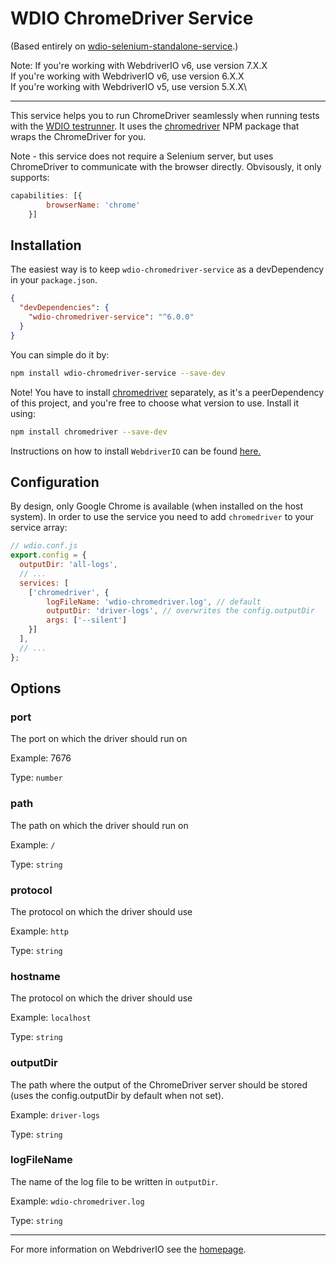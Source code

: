 WDIO ChromeDriver Service
================================

(Based entirely on [wdio-selenium-standalone-service](https://github.com/webdriverio/webdriverio/tree/master/packages/wdio-selenium-standalone-service).)

Note:
If you're working with WebdriverIO v6, use version 7.X.X\
If you're working with WebdriverIO v6, use version 6.X.X\
If you're working with WebdriverIO v5, use version 5.X.X\

----

This service helps you to run ChromeDriver seamlessly when running tests with the [WDIO testrunner](http://webdriver.io/guide/testrunner/gettingstarted.html). It uses the [chromedriver](https://www.npmjs.com/package/chromedriver) NPM package that wraps the ChromeDriver for you.

Note - this service does not require a Selenium server, but uses ChromeDriver to communicate with the browser directly.
Obvisously, it only supports:

```js
capabilities: [{
        browserName: 'chrome'
    }]
```

## Installation

The easiest way is to keep `wdio-chromedriver-service` as a devDependency in your `package.json`.

```json
{
  "devDependencies": {
    "wdio-chromedriver-service": "^6.0.0"
  }
}
```

You can simple do it by:

```bash
npm install wdio-chromedriver-service --save-dev
```

Note! You have to install [chromedriver](https://www.npmjs.com/package/chromedriver)  separately, as it's a peerDependency of this project, and you're free to choose what version to use. Install it using:

```bash
npm install chromedriver --save-dev
```

Instructions on how to install `WebdriverIO` can be found [here.](http://webdriver.io/guide/getstarted/install.html)

## Configuration

By design, only Google Chrome is available (when installed on the host system). In order to use the service you need to add `chromedriver` to your service array:

```js
// wdio.conf.js
export.config = {
  outputDir: 'all-logs',
  // ...
  services: [
    ['chromedriver', {
        logFileName: 'wdio-chromedriver.log', // default
        outputDir: 'driver-logs', // overwrites the config.outputDir
        args: ['--silent']
    }]
  ],
  // ...
};
```

## Options

### port
The port on which the driver should run on

Example: 7676

Type: `number`

### path
The path on which the driver should run on

Example:  `/`

Type: `string`

### protocol
The protocol on which the driver should use

Example:  `http`

Type: `string`

### hostname
The protocol on which the driver should use

Example:  `localhost`

Type: `string`

### outputDir
The path where the output of the ChromeDriver server should be stored (uses the config.outputDir by default when not set).

Example: `driver-logs`

Type: `string`

### logFileName
The name of the log file to be written in `outputDir`.

Example: `wdio-chromedriver.log`

Type: `string`

----

For more information on WebdriverIO see the [homepage](http://webdriver.io).
